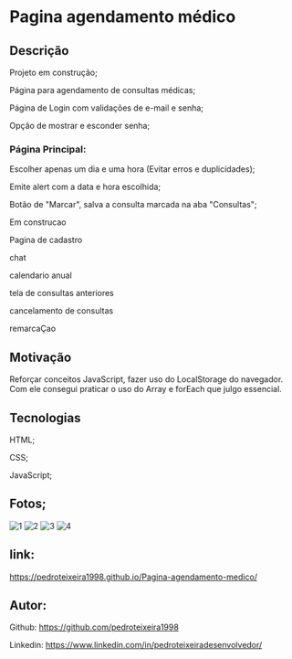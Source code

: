 # Pagina agendamento médico

## Descrição 

Projeto em construção;

Página para agendamento de consultas médicas;

Página de Login com validações de e-mail e senha;

Opção de mostrar e esconder senha;

### Página Principal:

Escolher apenas um dia e uma hora (Evitar erros e duplicidades);

Emite alert com a data e hora escolhida;

Botão de "Marcar", salva a consulta marcada na aba "Consultas";

Em construcao

Pagina de cadastro

chat 

calendario anual

tela de consultas anteriores

cancelamento de consultas

remarcaÇao

## Motivação

Reforçar conceitos JavaScript, fazer uso do LocalStorage do navegador. Com ele consegui praticar o uso do Array e forEach que julgo essencial. 

## Tecnologias

HTML;

CSS;

JavaScript;

## Fotos;
![1](https://user-images.githubusercontent.com/124098830/230467770-12e76a3e-2b46-477e-912a-7bf394de1c60.jpeg)
![2](https://user-images.githubusercontent.com/124098830/230467791-776d81d4-3eb8-43b6-8d1a-794e4ab7f21d.jpeg)
![3](https://user-images.githubusercontent.com/124098830/230467826-4f0922eb-f9bb-499c-b945-24f1456dc4e4.jpeg)
![4](https://user-images.githubusercontent.com/124098830/230467849-78cd6716-900e-4723-b86d-2760bc33ef33.jpeg)

## link: 

https://pedroteixeira1998.github.io/Pagina-agendamento-medico/

## Autor:

Github: https://github.com/pedroteixeira1998

Linkedin: https://www.linkedin.com/in/pedroteixeiradesenvolvedor/
